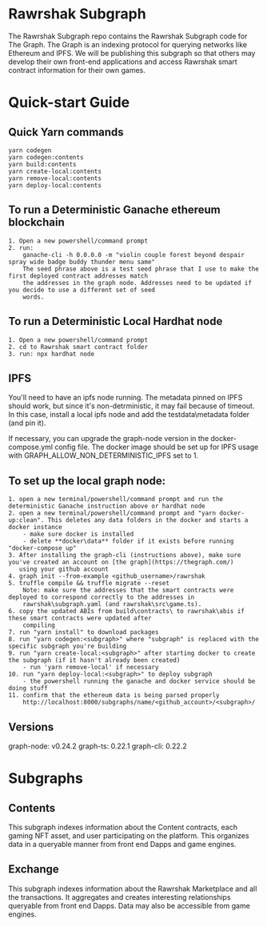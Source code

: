 # Rawrshak Subgraph 
The Rawrshak Subgraph repo contains the Rawrshak Subgraph code for The Graph. The Graph is an indexing protocol for querying networks like Ethereum and IPFS. We will be publishing this subgraph so that others may develop their own front-end applications and access Rawrshak smart contract information for their own games. 

# Quick-start Guide

## Quick Yarn commands
    yarn codegen
    yarn codegen:contents
    yarn build:contents
    yarn create-local:contents
    yarn remove-local:contents
    yarn deploy-local:contents

## To run a Deterministic Ganache ethereum blockchain
    1. Open a new powershell/command prompt
    2. run:
        ganache-cli -h 0.0.0.0 -m "violin couple forest beyond despair spray wide badge buddy thunder menu same"
        The seed phrase above is a test seed phrase that I use to make the first deployed contract addresses match
        the addresses in the graph node. Addresses need to be updated if you decide to use a different set of seed
        words.
    

## To run a Deterministic Local Hardhat node
    1. Open a new powershell/command prompt
    2. cd to Rawrshak smart contract folder
    3. run: npx hardhat node

## IPFS
You'll need to have an ipfs node running. The metadata pinned on IPFS should work, but since it's non-detrministic, it may fail because of timeout. In this case, install a local ipfs node and add the testdata\metadata folder (and pin it).

If necessary, you can upgrade the graph-node version in the docker-compose.yml config file. 
The docker image should be set up for IPFS usage with GRAPH_ALLOW_NON_DETERMINISTIC_IPFS set to 1.

## To set up the local graph node:
    1. open a new terminal/powershell/command prompt and run the deterministic Ganache instruction above or hardhat node
    2. open a new terminal/powershell/command prompt and "yarn docker-up:clean". This deletes any data folders in the docker and starts a docker instance
        - make sure docker is installed
        - delete **docker\data** folder if it exists before running "docker-compose up"
    3. After installing the graph-cli (instructions above), make sure you've created an account on [the graph](https://thegraph.com/)
       using your github account
    4. graph init --from-example <github_username>/rawrshak
    5. truffle compile && truffle migrate --reset
        Note: make sure the addresses that the smart contracts were deployed to correspond correctly to the addresses in 
        rawrshak\subgraph.yaml (and rawrshak\src\game.ts).
    6. copy the updated ABIs from build\contracts\ to rawrshak\abis if these smart contracts were updated after 
        compiling
    7. run "yarn install" to download packages
    8. run "yarn codegen:<subgraph>" where "subgraph" is replaced with the specific subgraph you're building
    9. run "yarn create-local:<subgraph>" after starting docker to create the subgraph (if it hasn't already been created)
        - run 'yarn remove-local' if necessary
    10. run "yarn deploy-local:<subgraph>" to deploy subgraph 
        - the powershell running the ganache and docker service should be doing stuff
    11. confirm that the ethereum data is being parsed properly
        http://localhost:8000/subgraphs/name/<github_account>/<subgraph>/

## Versions
graph-node: v0.24.2
graph-ts: 0.22.1
graph-cli: 0.22.2



# Subgraphs
## Contents
This subgraph indexes information about the Content contracts, each gaming NFT asset, and user participating on the platform. This organizes data in a queryable manner from front end Dapps and game engines.

## Exchange
This subgraph indexes information about the Rawrshak Marketplace and all the transactions. It aggregates and creates interesting relationships queryable from front end Dapps. Data may also be accessible from game engines.

